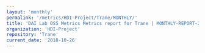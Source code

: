 ```yaml
---
layout: 'monthly'
permalink: '/metrics/HDI-Project/Trane/MONTHLY/'
title: 'DAI Lab OSS Metrics Metrics report for Trane | MONTHLY-REPORT-2018-10-26'
organization: 'HDI-Project'
repository: 'Trane'
current_date: '2018-10-26'
---
```

